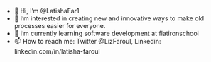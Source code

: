 - 👋 Hi, I’m @LatishaFar1
- 👀 I’m interested in creating new and innovative ways to make old processes easier for everyone.
- 🌱 I’m currently learning software development at flatironschool
- 📫 How to reach me: Twitter @LizFaroul, Linkedin: linkedin.com/in/latisha-faroul

<!---
LatishaFar1/LatishaFar1 is a ✨ special ✨ repository because its `README.md` (this file) appears on your GitHub profile.
You can click the Preview link to take a look at your changes.
--->
